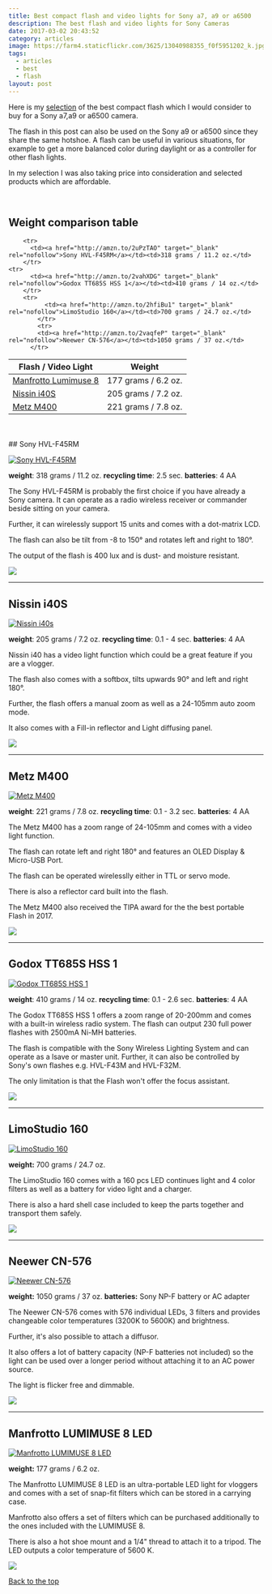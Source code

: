 ```yaml
---
title: Best compact flash and video lights for Sony a7, a9 or a6500
description: The best flash and video lights for Sony Cameras
date: 2017-03-02 20:43:52
category: articles
image: https://farm4.staticflickr.com/3625/13040988355_f0f5951202_k.jpg
tags:
  - articles
  - best
  - flash
layout: post
---
```


Here is my <a href="#table">selection</a> of the best compact flash which I would consider to buy for a Sony a7,a9 or a6500 camera.

The flash in this post can also be used on the Sony a9 or a6500 since they share the same hotshoe. A flash can be useful in various situations, for example to get a more balanced color during daylight or as a controller for other flash lights.

In my selection I was also taking price into consideration and selected products which are affordable.

<amp-img src="https://farm4.staticflickr.com/3625/13040988355_f0f5951202_k.jpg" width="2048" height="1536" alt="best flash and video lights for Sony a7, a9 or a6500" layout="responsive"></amp-img>
<br>
<!--more-->


## <a name="table">Weight comparison table</a>

<div class="table-responsive">
      <table class="table table-hover table-bordered list_items_3">
        <thead>
             <tr>
                <th>Flash / Video Light</th><th>Weight</th>
             </tr>
        </thead>
        <tbody>
        <tr>
        <td><a href="http://amzn.to/2hfEoS7" target="_blank" rel="nofollow">Manfrotto Lumimuse 8</a></td><td>177 grams / 6.2 oz.</td>
      </tr>
            <tr>
          <td><a href="http://amzn.to/2f19214" target="_blank" rel="nofollow">Nissin i40S</a></td><td>205 grams / 7.2 oz.</td>
        </tr>
        <tr>
          <td><a href="http://amzn.to/2wcBi42" target="_blank" rel="nofollow">Metz M400</a></td><td>221 grams / 7.8 oz.</td>
        </tr>

        <tr>
          <td><a href="http://amzn.to/2uPzTAO" target="_blank" rel="nofollow">Sony HVL-F45RM</a></td><td>318 grams / 11.2 oz.</td>
        </tr>
    <tr>
          <td><a href="http://amzn.to/2vahXDG" target="_blank" rel="nofollow">Godox TT685S HSS 1</a></td><td>410 grams / 14 oz.</td>
        </tr>
        <tr>
              <td><a href="http://amzn.to/2hfiBu1" target="_blank" rel="nofollow">LimoStudio 160</a></td><td>700 grams / 24.7 oz.</td>
            </tr>
            <tr>
            <td><a href="http://amzn.to/2vaqfeP" target="_blank" rel="nofollow">Neewer CN-576</a></td><td>1050 grams / 37 oz.</td>
          </tr>
</tbody>
</table>
</div>
<br>
<script src="//z-na.amazon-adsystem.com/widgets/onejs?MarketPlace=US&adInstanceId=cc781bfd-577f-4efb-9da6-75cb9fc7d1c2"></script>
<br>
## Sony HVL-F45RM

<a rel="nofollow" href="https://www.amazon.com/Sony-HVL-F45RM-Compact-Radio-Controlled-Display/dp/B06X15G199/ref=as_li_ss_il?s=photo&ie=UTF8&qid=1501482455&sr=1-17&keywords=flash&refinements=p_72:1248879011&linkCode=li3&tag=hikeve-20&linkId=c7423686a752c429cd1d95f47db11870" target="_blank"><img alt="Sony HVL-F45RM" border="0" src="//ws-na.amazon-adsystem.com/widgets/q?_encoding=UTF8&ASIN=B06X15G199&Format=_SL250_&ID=AsinImage&MarketPlace=US&ServiceVersion=20070822&WS=1&tag=hikeve-20" ></a><img src="https://ir-na.amazon-adsystem.com/e/ir?t=hikeve-20&l=li3&o=1&a=B06X15G199" width="1" height="1" border="0" alt="" style="border:none !important; margin:0px !important;" />

**weight**: 318 grams / 11.2 oz.
**recycling time**: 2.5 sec.
**batteries**: 4 AA

The Sony HVL-F45RM is probably the first choice if you have already a Sony camera. It can operate as a radio wireless receiver or commander beside sitting on your camera.

Further, it can wirelessly support 15 units and comes with a dot-matrix LCD.

The flash can also be tilt from -8 to 150° and rotates left and right to 180°.

The output of the flash is 400 lux and is dust- and moisture resistant.

<a href="http://amzn.to/2uPzTAO" target="_blank" rel="nofollow"><img src="http://www.hikeventures.com/buy.gif"></a>

<hr>

## Nissin i40S

<a rel="nofollow" href="https://www.amazon.com/Nissin-i40S-Camera-Flash-Black/dp/B00NNVE57M/ref=as_li_ss_il?s=photo&ie=UTF8&qid=1501482744&sr=1-1&keywords=nissin+i40&linkCode=li3&tag=hikeve-20&linkId=dcff5ad075fe4201d1b2085556417fa9" target="_blank"><img alt="Nissin i40s" border="0" src="//ws-na.amazon-adsystem.com/widgets/q?_encoding=UTF8&ASIN=B00NNVE57M&Format=_SL250_&ID=AsinImage&MarketPlace=US&ServiceVersion=20070822&WS=1&tag=hikeve-20" ></a><img src="https://ir-na.amazon-adsystem.com/e/ir?t=hikeve-20&l=li3&o=1&a=B00NNVE57M" width="1" height="1" border="0" alt="" style="border:none !important; margin:0px !important;" />

**weight**: 205 grams / 7.2 oz.
**recycling time**: 0.1 - 4 sec.
**batteries**: 4 AA

Nissin i40 has a video light function which could be a great feature if you are a vlogger.

The flash also comes with a softbox, tilts upwards 90° and left and right 180°.

Further, the flash offers a manual zoom as well as a 24-105mm auto zoom mode.

It also comes with a Fill-in reflector and Light diffusing panel.

<a href="http://amzn.to/2v6MYZ6" target="_blank" rel="nofollow"><img src="http://www.hikeventures.com/buy.gif"></a>

<hr>

## Metz M400

<a rel="nofollow" href="https://www.amazon.com/Metz-Mecablitz-Interface-MZ-M400S/dp/B01MTK8OSB/ref=as_li_ss_il?s=electronics&ie=UTF8&qid=1501483112&sr=1-3&keywords=mecablitz+m400&linkCode=li3&tag=hikeve-20&linkId=1c1589f92c712cfdc1095d30dfebba77" target="_blank"><img alt="Metz M400" border="0" src="//ws-na.amazon-adsystem.com/widgets/q?_encoding=UTF8&ASIN=B01MTK8OSB&Format=_SL250_&ID=AsinImage&MarketPlace=US&ServiceVersion=20070822&WS=1&tag=hikeve-20" ></a><img src="https://ir-na.amazon-adsystem.com/e/ir?t=hikeve-20&l=li3&o=1&a=B01MTK8OSB" width="1" height="1" border="0" alt="" style="border:none !important; margin:0px !important;" />

**weight**: 221 grams / 7.8 oz.
**recycling time**: 0.1 - 3.2 sec.
**batteries**: 4 AA

The Metz M400 has a zoom range of 24-105mm and comes with a video light function.

The flash can rotate left and right 180° and features an OLED Display & Micro-USB Port.

The flash can be operated wirelesslly either in TTL or servo mode.

There is also a reflector card built into the flash.

The Metz M400 also received the TIPA award for the the best portable Flash in 2017.

<a href="http://amzn.to/2vb2BPm" target="_blank" rel="nofollow"><img src="http://www.hikeventures.com/buy.gif"></a>

<hr>

## Godox TT685S HSS 1

<a rel="nofollow" href="https://www.amazon.com/Godox-TT685S-Speedlite-X1T-S-Trigger/dp/B01EHJMAAC/ref=as_li_ss_il?s=electronics&ie=UTF8&qid=1501483328&sr=1-3&keywords=Godox+sony&linkCode=li3&tag=hikeve-20&linkId=00c608c273dcbac8f295afabc9cf2d86" target="_blank"><img alt="Godox TT685S HSS 1" border="0" src="//ws-na.amazon-adsystem.com/widgets/q?_encoding=UTF8&ASIN=B01EHJMAAC&Format=_SL250_&ID=AsinImage&MarketPlace=US&ServiceVersion=20070822&WS=1&tag=hikeve-20" ></a><img src="https://ir-na.amazon-adsystem.com/e/ir?t=hikeve-20&l=li3&o=1&a=B01EHJMAAC" width="1" height="1" border="0" alt="" style="border:none !important; margin:0px !important;" />

**weight**: 410 grams / 14 oz.
**recycling time**:  0.1 - 2.6 sec.
**batteries**: 4 AA

The Godox TT685S HSS 1 offers a zoom range of 20-200mm and comes with a built-in wireless radio system. The flash can output 230 full power flashes with 2500mA Ni-MH batteries.

The flash is compatible with the Sony Wireless Lighting System and can operate as a lsave or master unit. Further, it can also be controlled by Sony's own flashes e.g. HVL-F43M and HVL-F32M.

The only limitation is that the Flash won't offer the focus assistant.

<a href="http://amzn.to/2vahXDG" target="_blank" rel="nofollow"><img src="http://www.hikeventures.com/buy.gif"></a>

<hr>

## LimoStudio 160
<a rel="nofollow" href="https://www.amazon.com/LimoStudio-Dimmable-Camera-Camcorder-AGG1318/dp/B00K2EP4NM/ref=as_li_ss_il?s=photo&ie=UTF8&qid=1501488470&sr=1-47&keywords=video+light&refinements=p_72:1248879011&linkCode=li3&tag=hikeve-20&linkId=8cf43935b6e4fe3a9a1af774da25595a" target="_blank"><img alt="LimoStudio 160" border="0" src="//ws-na.amazon-adsystem.com/widgets/q?_encoding=UTF8&ASIN=B00K2EP4NM&Format=_SL250_&ID=AsinImage&MarketPlace=US&ServiceVersion=20070822&WS=1&tag=hikeve-20" ></a><img src="https://ir-na.amazon-adsystem.com/e/ir?t=hikeve-20&l=li3&o=1&a=B00K2EP4NM" width="1" height="1" border="0" alt="" style="border:none !important; margin:0px !important;" />

**weight:** 700 grams / 24.7 oz.

The LimoStudio 160 comes with a 160 pcs LED continues light and 4 color filters as well as a battery for video light and a charger.

There is also a hard shell case included to keep the parts together and transport them safely.

<a href="http://amzn.to/2hfiBu1" target="_blank" rel="nofollow"><img src="http://www.hikeventures.com/buy.gif"></a>

<hr>


## Neewer CN-576
<a rel="nofollow" href="https://www.amazon.com/Neewer-Dimmable-Digital-Camcorder-Panasonic/dp/B00KKCMFDI/ref=as_li_ss_il?s=photo&ie=UTF8&qid=1501492595&sr=1-112&keywords=video+light&refinements=p_72:1248879011&linkCode=li3&tag=hikeve-20&linkId=fcd80f52e6e78574764800db2066a3c2" target="_blank"><img alt="Neewer CN-576" border="0" src="//ws-na.amazon-adsystem.com/widgets/q?_encoding=UTF8&ASIN=B00KKCMFDI&Format=_SL250_&ID=AsinImage&MarketPlace=US&ServiceVersion=20070822&WS=1&tag=hikeve-20" ></a><img src="https://ir-na.amazon-adsystem.com/e/ir?t=hikeve-20&l=li3&o=1&a=B00KKCMFDI" width="1" height="1" border="0" alt="" style="border:none !important; margin:0px !important;" />

**weight:** 1050 grams / 37 oz.
**batteries:** Sony NP-F battery or AC adapter

The Neewer CN-576 comes with 576 individual LEDs, 3 filters and provides changeable color temperatures (3200K to 5600K) and brightness.

Further, it's also possible to attach a diffusor.

It also offers a lot of battery capacity (NP-F batteries not included) so the light can be used over a longer period without attaching it to an AC power source.

The light is flicker free and dimmable.

<a href="http://amzn.to/2vaqfeP" target="_blank" rel="nofollow"><img src="http://www.hikeventures.com/buy.gif"></a>

<hr>

## Manfrotto LUMIMUSE 8 LED
<a rel="nofollow" href="https://www.amazon.com/LUMIMUSE-LED-Light-Accessories-Black/dp/B00WS2EL62/ref=as_li_ss_il?s=photo&ie=UTF8&qid=1501492595&sr=1-117&keywords=video+light&refinements=p_72:1248879011&linkCode=li3&tag=hikeve-20&linkId=cb8d967662f01194fb762a131012e2dc" target="_blank"><img alt="Manfrotto LUMIMUSE 8 LED" border="0" src="//ws-na.amazon-adsystem.com/widgets/q?_encoding=UTF8&ASIN=B00WS2EL62&Format=_SL250_&ID=AsinImage&MarketPlace=US&ServiceVersion=20070822&WS=1&tag=hikeve-20" ></a><img src="https://ir-na.amazon-adsystem.com/e/ir?t=hikeve-20&l=li3&o=1&a=B00WS2EL62" width="1" height="1" border="0" alt="" style="border:none !important; margin:0px !important;" />

**weight:** 177 grams / 6.2 oz.

The Manfrotto LUMIMUSE 8 LED is an ultra-portable LED light for vloggers and comes with a set of snap-fit filters which can be stored in a carrying case.

Manfrotto also offers a set of filters which can be purchased additionally to the ones included with the LUMIMUSE 8.

There is also a hot shoe mount and a 1/4" thread to attach it to a tripod. The LED outputs a color temperature of 5600 K.

<a href="http://amzn.to/2hfEoS7" target="_blank" rel="nofollow"><img src="http://www.hikeventures.com/buy.gif"></a>

<a href="#table" class="btn btn-danger" role="button">Back to the top</a>

